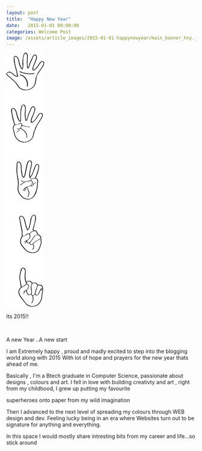```yaml
---
layout: post
title:  "Happy New Year"
date:   2015-01-01 00:00:00
categories: Welcome Post
image: /assets/article_images/2015-01-01-happynewyear/main_banner_hny.jpg
---
```


<img src="/assets/article_images/2015-01-01-happynewyear/fingersverticle.png">

<p>
Its 2015!!
</p><br/>
<p>
A new Year ..A new start
</p>
<p>
I am Extremely happy , proud and madly excited to step into the blogging world along with 2015
With lot of hope and prayers for the new year thats ahead of me.
</p>
<p>
Basically , I'm a Btech graduate in Computer Science, passionate about designs , colours and art. 
I fell in love with building creativty and art , right  from my childhood, I grew up putting my favourite
</p>
<p>
superheroes onto paper from my wild imagination 
</p>
<p>
Then I advanced to the next level of spreading my colours through WEB design and dev. Feeling lucky being in an era where Websites turn out to be signature for anything and everything.
</p>
<p>
In this space I would mostly share intresting bits from my career and life...so stick around
</p> 



